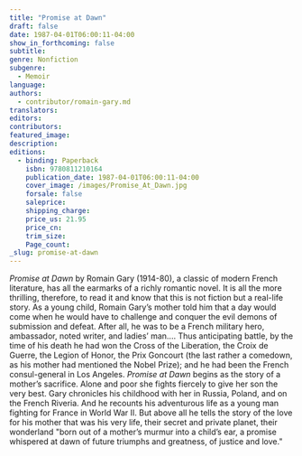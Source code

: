 ```yaml
---
title: "Promise at Dawn"
draft: false
date: 1987-04-01T06:00:11-04:00
show_in_forthcoming: false
subtitle:
genre: Nonfiction
subgenre:
  - Memoir
language:
authors:
  - contributor/romain-gary.md
translators:
editors:
contributors:
featured_image:
description:
editions:
  - binding: Paperback
    isbn: 9780811210164
    publication_date: 1987-04-01T06:00:11-04:00
    cover_image: /images/Promise_At_Dawn.jpg
    forsale: false
    saleprice:
    shipping_charge:
    price_us: 21.95
    price_cn:
    trim_size:
    Page_count:
_slug: promise-at-dawn
---
```


_Promise at Dawn_ by Romain Gary (1914-80), a classic of modern French literature, has all the earmarks of a richly romantic novel. It is all the more thrilling, therefore, to read it and know that this is not fiction but a real-life story. As a young child, Romain Gary’s mother told him that a day would come when he would have to challenge and conquer the evil demons of submission and defeat. After all, he was to be a French military hero, ambassador, noted writer, and ladies’ man.... Thus anticipating battle, by the time of his death he had won the Cross of the Liberation, the Croix de Guerre, the Legion of Honor, the Prix Goncourt (the last rather a comedown, as his mother had mentioned the Nobel Prize); and he had been the French consul-general in Los Angeles. _Promise at Dawn_ begins as the story of a mother’s sacrifice. Alone and poor she fights fiercely to give her son the very best. Gary chronicles his childhood with her in Russia, Poland, and on the French Riveria. And he recounts his adventurous life as a young man fighting for France in World War II. But above all he tells the story of the love for his mother that was his very life, their secret and private planet, their wonderland "born out of a mother’s murmur into a child’s ear, a promise whispered at dawn of future triumphs and greatness, of justice and love."


